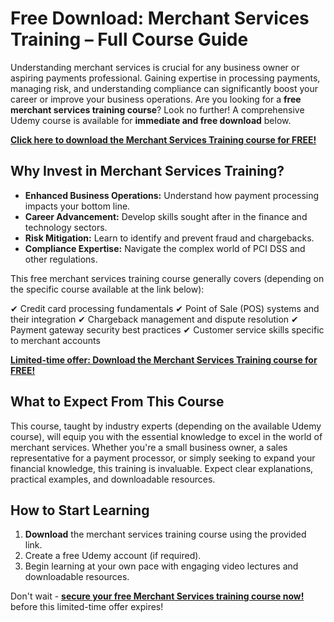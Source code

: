# Free Download: Merchant Services Training – Full Course Guide

Understanding merchant services is crucial for any business owner or aspiring payments professional. Gaining expertise in processing payments, managing risk, and understanding compliance can significantly boost your career or improve your business operations. Are you looking for a **free merchant services training course**? Look no further! A comprehensive Udemy course is available for **immediate and free download** below.

[**Click here to download the Merchant Services Training course for FREE!**](https://udemywork.com/merchant-services-training)

## Why Invest in Merchant Services Training?

*   **Enhanced Business Operations:** Understand how payment processing impacts your bottom line.
*   **Career Advancement:** Develop skills sought after in the finance and technology sectors.
*   **Risk Mitigation:** Learn to identify and prevent fraud and chargebacks.
*   **Compliance Expertise:** Navigate the complex world of PCI DSS and other regulations.

This free merchant services training course generally covers (depending on the specific course available at the link below):

✔ Credit card processing fundamentals
✔ Point of Sale (POS) systems and their integration
✔ Chargeback management and dispute resolution
✔ Payment gateway security best practices
✔ Customer service skills specific to merchant accounts

[**Limited-time offer: Download the Merchant Services Training course for FREE!**](https://udemywork.com/merchant-services-training)

## What to Expect From This Course

This course, taught by industry experts (depending on the available Udemy course), will equip you with the essential knowledge to excel in the world of merchant services. Whether you're a small business owner, a sales representative for a payment processor, or simply seeking to expand your financial knowledge, this training is invaluable. Expect clear explanations, practical examples, and downloadable resources.

## How to Start Learning

1. **Download** the merchant services training course using the provided link.
2. Create a free Udemy account (if required).
3. Begin learning at your own pace with engaging video lectures and downloadable resources.

Don't wait - **[secure your free Merchant Services training course now!](https://udemywork.com/merchant-services-training)** before this limited-time offer expires!
